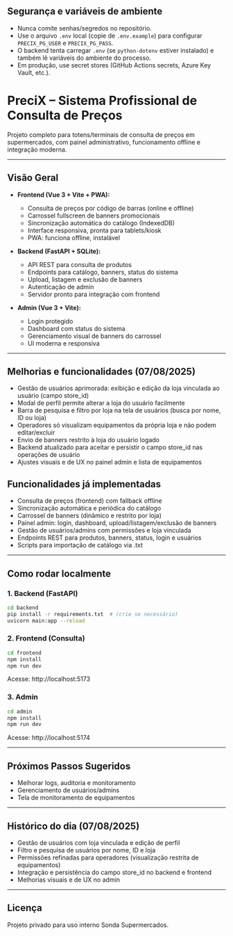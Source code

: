 ## Segurança e variáveis de ambiente

- Nunca comite senhas/segredos no repositório.
- Use o arquivo `.env` local (copie de `.env.example`) para configurar `PRECIX_PG_USER` e `PRECIX_PG_PASS`.
- O backend tenta carregar `.env` (se `python-dotenv` estiver instalado) e também lê variáveis do ambiente do processo.
- Em produção, use secret stores (GitHub Actions secrets, Azure Key Vault, etc.).

# PreciX – Sistema Profissional de Consulta de Preços

Projeto completo para totens/terminais de consulta de preços em supermercados, com painel administrativo, funcionamento offline e integração moderna.

---

## Visão Geral

- **Frontend (Vue 3 + Vite + PWA):**
  - Consulta de preços por código de barras (online e offline)
  - Carrossel fullscreen de banners promocionais
  - Sincronização automática do catálogo (IndexedDB)
  - Interface responsiva, pronta para tablets/kiosk
  - PWA: funciona offline, instalável

- **Backend (FastAPI + SQLite):**
  - API REST para consulta de produtos
  - Endpoints para catálogo, banners, status do sistema
  - Upload, listagem e exclusão de banners
  - Autenticação de admin
  - Servidor pronto para integração com frontend

- **Admin (Vue 3 + Vite):**
  - Login protegido
  - Dashboard com status do sistema
  - Gerenciamento visual de banners do carrossel
  - UI moderna e responsiva

---

## Melhorias e funcionalidades (07/08/2025)
- Gestão de usuários aprimorada: exibição e edição da loja vinculada ao usuário (campo store_id)
- Modal de perfil permite alterar a loja do usuário facilmente
- Barra de pesquisa e filtro por loja na tela de usuários (busca por nome, ID ou loja)
- Operadores só visualizam equipamentos da própria loja e não podem editar/excluir
- Envio de banners restrito à loja do usuário logado
- Backend atualizado para aceitar e persistir o campo store_id nas operações de usuário
- Ajustes visuais e de UX no painel admin e lista de equipamentos

## Funcionalidades já implementadas
- Consulta de preços (frontend) com fallback offline
- Sincronização automática e periódica do catálogo
- Carrossel de banners (dinâmico e restrito por loja)
- Painel admin: login, dashboard, upload/listagem/exclusão de banners
- Gestão de usuários/admins com permissões e loja vinculada
- Endpoints REST para produtos, banners, status, login e usuários
- Scripts para importação de catálogo via .txt

---

## Como rodar localmente

### 1. Backend (FastAPI)
```bash
cd backend
pip install -r requirements.txt  # (crie se necessário)
uvicorn main:app --reload
```

### 2. Frontend (Consulta)
```bash
cd frontend
npm install
npm run dev
```
Acesse: http://localhost:5173

### 3. Admin
```bash
cd admin
npm install
npm run dev
```
Acesse: http://localhost:5174

---

## Próximos Passos Sugeridos
- Melhorar logs, auditoria e monitoramento
- Gerenciamento de usuários/admins
- Tela de monitoramento de equipamentos

---

## Histórico do dia (07/08/2025)
- Gestão de usuários com loja vinculada e edição de perfil
- Filtro e pesquisa de usuários por nome, ID e loja
- Permissões refinadas para operadores (visualização restrita de equipamentos)
- Integração e persistência do campo store_id no backend e frontend
- Melhorias visuais e de UX no admin

---

## Licença
Projeto privado para uso interno Sonda Supermercados.
